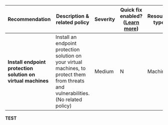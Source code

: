 |Recommendation|Description & related policy|Severity|Quick fix enabled?([Learn more](https://docs.microsoft.com/azure/security-center/security-center-remediate-recommendations#recommendations-with-quick-fix-remediation))|Resource type|
|----|----|----|----|----|
|**Install endpoint protection solution on virtual machines**|Install an endpoint protection solution on your virtual machines, to protect them from threats and vulnerabilities.<br>(No related policy)|Medium|N|Machine|
**TEST**

